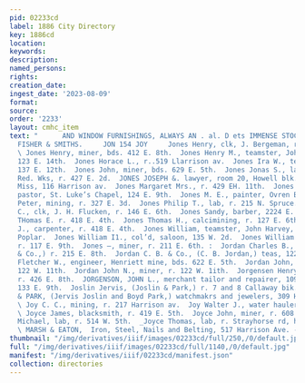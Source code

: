 ```yaml
---
pid: 02233cd
label: 1886 City Directory
key: 1886cd
location: 
keywords: 
description: 
named_persons: 
rights: 
creation_date: 
ingest_date: '2023-08-09'
format: 
source: 
order: '2233'
layout: cmhc_item
text: "      AND WINDOW FURNISHINGS, ALWAYS AN . al. D ets IMMENSE STOCK AT DANIELS,
  FISHER & SMITHS.     JON 154 JOY     Jones Henry, clk, J. Bergeman, r. 120 E. 6th.
  \ Jones Henry, miner, bds. 412 E. 8th.  Jones Henry M., teamster, John Harvey, r.
  123 E. 14th.  Jones Horace L., r..519 Llarrison av.  Jones Ira W., teamster, r.
  137 E. 12th.  Jones John, miner, bds. 629 E. 5th.  Jones Jonas S., lab. Harrison
  Red. Wks, r. 427 E. 2d.  JONES JOSEPH &. lawyer, room 20, Howell blk.  Jones Lida
  Miss, 116 Harrison av.  Jones Margaret Mrs., r. 429 EH. 11th.  Jones M. Rev., col’d,
  pastor, St. Luke’s Chapel, 124 E. 9th.  Jones M. E., painter, Ovren Bros.  Jones
  Peter, mining, r. 327 E. 3d.  Jones Philip T., lab, r. 215 N. Spruce.  Jones Price
  C., clk, J. H. Flucken, r. 146 E. 6th.  Jones Sandy, barber, 2224 E. 6th.  Jones
  THomas E. r. 418 E. 4th.  Jones Thomas H., calcimining, r. 127 E. 6th.  Jones Thomas
  J., carpenter, r. 418 E. 4th.  Jones William, teamster, John Harvey, r. 1200 N.
  Poplar.  Jones William I1., col’d, saloon, 135 W. 2d.  Jones William P., mining,
  r. 117 E. 9th.  Jones —, miner, r. 211 E. 6th. :  Jordan Charles B., (C. B. Jordan
  & Co.,) r. 215 E. 8th.  Jordan C. B. & Co., (C. B. Jordan,) teas, 122 E. 6th.  Jordan
  Fletcher W., engineer, Henriett mine, bds. 622 E. 5th.  Jordan John, mining, r.
  122 W. 11th.  Jordan John N., miner, r. 122 W. 1ith.  Jorgensen Henry, teamster,
  r. 426 E. 8th.  JORGENSON, JOHN L., merchant tailor and repairer, 109 E. 4th, r.
  133 E. 9th.  Joslin Jervis, (Joslin & Park,) r. 7 and 8 Callaway bik. .  JOSLIN
  & PARK, (Jervis Joslin and Boyd Park,) watchmakrs and jewelers, 309 Harrison av.
  \ Joy C. C., mining, r. 217 Harrison av.  Joy Walter J., water hauler, r. 113 Oak.
  \ Joyce James, blacksmith, r. 419 E. 5th.  Joyce John, miner, r. 608 E. 5th.  Joyce
  Michael, lab, r. 514 W. 5th.  _Joyce Thomas, lab, r. Strayhorse rd, head KE. 4th.
  \ MARSH & EATON,  Iron, Steel, Nails and Belting, 517 Harrison Ave. -    "
thumbnail: "/img/derivatives/iiif/images/02233cd/full/250,/0/default.jpg"
full: "/img/derivatives/iiif/images/02233cd/full/1140,/0/default.jpg"
manifest: "/img/derivatives/iiif/02233cd/manifest.json"
collection: directories
---
```


